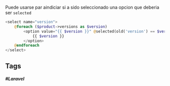 Puede usarse par aindiciar si a sido seleccionado una opcion que deberia ser `selected`

```php
<select name="version">
    @foreach ($product->versions as $version)
        <option value="{{ $version }}" @selected(old('version') == $version)>
            {{ $version }}
        </option>
    @endforeach
</select>
```
## Tags

##### #Laravel